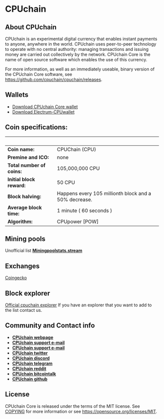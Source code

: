 CPUchain
=====================================

About CPUchain 
----------------

CPUchain is an experimental digital currency that enables instant payments to
anyone, anywhere in the world. CPUchain uses peer-to-peer technology to operate
with no central authority: managing transactions and issuing money are carried
out collectively by the network. CPUchain Core is the name of open source
software which enables the use of this currency.

For more information, as well as an immediately useable, binary version of
the CPUchain Core software, see https://github.com/cpuchain/cpuchain/releases.

Wallets
-------
- [Download CPUchain Core wallet](https://github.com/cpuchain/cpuchain/releases/latest)
- [Download Electrum-CPUwallet](https://github.com/cpuchain/electrum-cpu/releases/latest)


Coin specifications:
-------

&nbsp; | &nbsp;
------ | ------
**Coin name:** | CPUChain  (CPU)
**Premine and ICO:** | none
**Total number of coins:** | 105,000,000 CPU
**Initial block reward:** | 50 CPU
**Block halving:** | Happens every 105 millionth block and a 50% decrease.
**Average block time:** | 1 minute ( 60 seconds )
**Algorithm:** | CPUpower [POW]
 
 
Mining pools
-------
Unofficial list  [**Miningpoolstats.stream**](https://miningpoolstats.stream/cpuchain)


Exchanges
-------
[Coingecko](https://www.coingecko.com/en/coins/cpuchain)

 
Block explorer
-------

[Official cpuchain explorer](https://www.coingecko.com/en/coins/cpuchain)
If you have an explorer that you want to add to the list contact us. 


Community and Contact info
-------

- [**CPUchain webpage**](https://cpuchain.org/)
- [**CPUchain support e-mail**](mailto:info@cpuchain.org)
- [**CPUchain support e-mail**](mailto:info@cpuchain.org)
- [**CPUchain twitter**](https://twitter.com/cpuchain)
- [**CPUchain discord**](https://discord.io/cpuchain)
- [**CPUchain telegram**](https://t.me/cpuchaincore)
- [**CPUchain reddit**](https://reddit.com/r/cpuchain) 
- [**CPUchain bitcointalk**](https://bitcointalk.org/index.php?topic=5161183.0)
- [**CPUchain github**](https://github.com/cpuchain)

License
-------

CPUchain Core is released under the terms of the MIT license. See [COPYING](COPYING) for more
information or see https://opensource.org/licenses/MIT.

